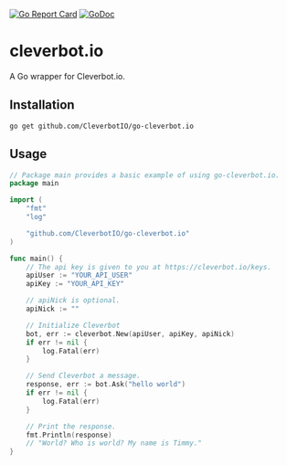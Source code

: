 [![Go Report Card](https://goreportcard.com/badge/github.com/CleverbotIO/go-cleverbot.io)](https://goreportcard.com/report/github.com/CleverbotIO/go-cleverbot.io)
[![GoDoc](https://godoc.org/github.com/CleverbotIO/go-cleverbot.io?status.svg)](https://godoc.org/github.com/CleverbotIO/go-cleverbot.io)

# cleverbot.io

A Go wrapper for Cleverbot.io.

## Installation
```
go get github.com/CleverbotIO/go-cleverbot.io
```

## Usage
```go
// Package main provides a basic example of using go-cleverbot.io.
package main

import (
	"fmt"
	"log"

	"github.com/CleverbotIO/go-cleverbot.io"
)

func main() {
	// The api key is given to you at https://cleverbot.io/keys.
	apiUser := "YOUR_API_USER"
	apiKey := "YOUR_API_KEY"

	// apiNick is optional.
	apiNick := ""

	// Initialize Cleverbot
	bot, err := cleverbot.New(apiUser, apiKey, apiNick)
	if err != nil {
		log.Fatal(err)
	}

	// Send Cleverbot a message.
	response, err := bot.Ask("hello world")
	if err != nil {
		log.Fatal(err)
	}

	// Print the response.
	fmt.Println(response)
	// "World? Who is world? My name is Timmy."
}
```
